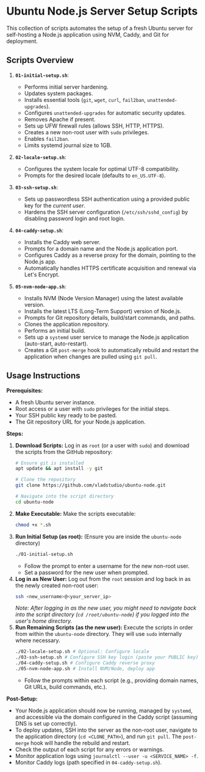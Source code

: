 # Ubuntu Node.js Server Setup Scripts

This collection of scripts automates the setup of a fresh Ubuntu server for self-hosting a Node.js application using NVM, Caddy, and Git for deployment.

## Scripts Overview

1.  **`01-initial-setup.sh`**:
    *   Performs initial server hardening.
    *   Updates system packages.
    *   Installs essential tools (`git`, `wget`, `curl`, `fail2ban`, `unattended-upgrades`).
    *   Configures `unattended-upgrades` for automatic security updates.
    *   Removes Apache if present.
    *   Sets up UFW firewall rules (allows SSH, HTTP, HTTPS).
    *   Creates a new non-root user with `sudo` privileges.
    *   Enables `fail2ban`.
    *   Limits systemd journal size to 1GB.

2.  **`02-locale-setup.sh`**:
    *   Configures the system locale for optimal UTF-8 compatibility.
    *   Prompts for the desired locale (defaults to `en_US.UTF-8`).

3.  **`03-ssh-setup.sh`**:
    *   Sets up passwordless SSH authentication using a provided public key for the *current user*.
    *   Hardens the SSH server configuration (`/etc/ssh/sshd_config`) by disabling password login and root login.

4.  **`04-caddy-setup.sh`**:
    *   Installs the Caddy web server.
    *   Prompts for a domain name and the Node.js application port.
    *   Configures Caddy as a reverse proxy for the domain, pointing to the Node.js app.
    *   Automatically handles HTTPS certificate acquisition and renewal via Let's Encrypt.

5.  **`05-nvm-node-app.sh`**:
    *   Installs NVM (Node Version Manager) using the latest available version.
    *   Installs the latest LTS (Long-Term Support) version of Node.js.
    *   Prompts for Git repository details, build/start commands, and paths.
    *   Clones the application repository.
    *   Performs an initial build.
    *   Sets up a `systemd` user service to manage the Node.js application (auto-start, auto-restart).
    *   Creates a Git `post-merge` hook to automatically rebuild and restart the application when changes are pulled using `git pull`.

## Usage Instructions

**Prerequisites:**
*   A fresh Ubuntu server instance.
*   Root access or a user with `sudo` privileges for the initial steps.
*   Your SSH public key ready to be pasted.
*   The Git repository URL for your Node.js application.

**Steps:**

1.  **Download Scripts:** Log in as `root` (or a user with `sudo`) and download the scripts from the GitHub repository:
    ```bash
    # Ensure git is installed
    apt update && apt install -y git

    # Clone the repository
    git clone https://github.com/vladstudio/ubuntu-node.git

    # Navigate into the script directory
    cd ubuntu-node
    ```
2.  **Make Executable:** Make the scripts executable:
    ```bash
    chmod +x *.sh
    ```
3.  **Run Initial Setup (as root):** (Ensure you are inside the `ubuntu-node` directory)
    ```bash
    ./01-initial-setup.sh
    ```
    *   Follow the prompt to enter a username for the new non-root user.
    *   Set a password for the new user when prompted.
4.  **Log in as New User:** Log out from the `root` session and log back in as the newly created non-root user:
    ```bash
    ssh <new_username>@<your_server_ip>
    ```
    *Note: After logging in as the new user, you might need to navigate back into the script directory (`cd /root/ubuntu-node`) if you logged into the user's home directory.*
5.  **Run Remaining Scripts (as the new user):** Execute the scripts in order from within the `ubuntu-node` directory. They will use `sudo` internally where necessary.
    ```bash
    ./02-locale-setup.sh # Optional: Configure locale
    ./03-ssh-setup.sh # Configure SSH key login (paste your PUBLIC key)
    ./04-caddy-setup.sh # Configure Caddy reverse proxy
    ./05-nvm-node-app.sh # Install NVM/Node, deploy app
    ```
    *   Follow the prompts within each script (e.g., providing domain names, Git URLs, build commands, etc.).

**Post-Setup:**

*   Your Node.js application should now be running, managed by `systemd`, and accessible via the domain configured in the Caddy script (assuming DNS is set up correctly).
*   To deploy updates, SSH into the server as the non-root user, navigate to the application directory (`cd <CLONE_PATH>`), and run `git pull`. The `post-merge` hook will handle the rebuild and restart.
*   Check the output of each script for any errors or warnings.
*   Monitor application logs using `journalctl --user -u <SERVICE_NAME> -f`.
*   Monitor Caddy logs (path specified in `04-caddy-setup.sh`).
